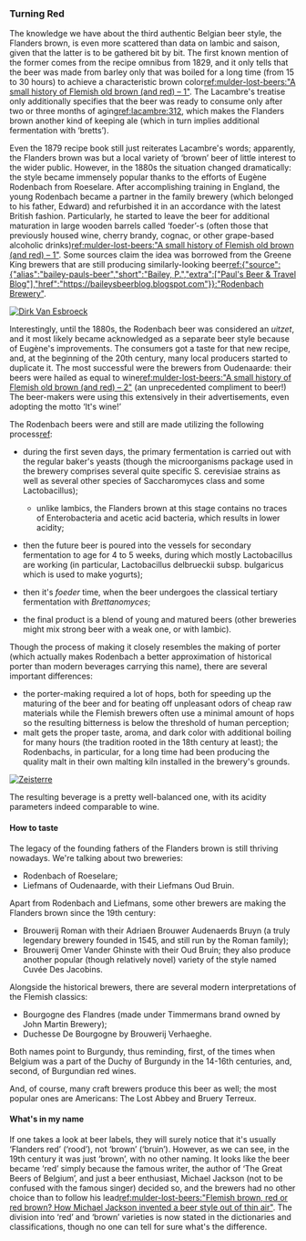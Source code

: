 ### Turning Red

The knowledge we have about the third authentic Belgian beer style, the Flanders brown, is even more scattered than data on lambic and saison, given that the latter is to be gathered bit by bit. The first known mention of the former comes from the recipe omnibus from 1829, and it only tells that the beer was made from barley only that was boiled for a long time (from 15 to 30 hours) to achieve a characteristic brown color[ref:mulder-lost-beers:"A small history of Flemish old brown (and red) – 1"](https://lostbeers.com/a-small-history-of-flemish-old-brown-and-red-1/). The Lacambre's treatise only additionally specifies that the beer was ready to consume only after two or three months of aging[ref:lacambre:312](), which makes the Flanders brown another kind of keeping ale (which in turn implies additional fermentation with ‘bretts’).

Even the 1879 recipe book still just reiterates Lacambre's words; apparently, the Flanders brown was but a local variety of ‘brown’ beer of little interest to the wider public. However, in the 1880s the situation changed dramatically: the style became immensely popular thanks to the efforts of Eugène Rodenbach from Roeselare. After accomplishing training in England, the young Rodenbach became a partner in the family brewery (which belonged to his father, Edward) and refurbished it in an accordance with the latest British fashion. Particularly, he started to leave the beer for additional maturation in large wooden barrels called ‘foeder’-s (often those that previously housed wine, cherry brandy, cognac, or other grape-based alcoholic drinks)[ref:mulder-lost-beers:"A small history of Flemish old brown (and red) – 1"](https://lostbeers.com/a-small-history-of-flemish-old-brown-and-red-1/). Some sources claim the idea was borrowed from the Greene King brewers that are still producing similarly-looking beer[ref:{"source":{"alias":"bailey-pauls-beer","short":"Bailey, P.","extra":["Paul's Beer & Travel Blog"],"href":"https://baileysbeerblog.blogspot.com"}}:"Rodenbach Brewery"](https://baileysbeerblog.blogspot.com/2015/09/rodenbach-brewery.html).

[![Dirk Van Esbroeck](/img/rodenbach-foeders.jpg "The foeders in the Rodenbach brewery cellar")](https://commons.wikimedia.org/wiki/File:Rodenbach_19.jpg)

Interestingly, until the 1880s, the Rodenbach beer was considered an *uitzet*, and it most likely became acknowledged as a separate beer style because of Eugène's improvements. The consumers got a taste for that new recipe, and, at the beginning of the 20th century, many local producers started to duplicate it. The most successful were the brewers from Oudenaarde: their beers were hailed as equal to wine[ref:mulder-lost-beers:"A small history of Flemish old brown (and red) – 2"](https://lostbeers.com/a-small-history-of-flemish-old-brown-and-red-2/) (an unprecedented compliment to beer!) The beer-makers were using this extensively in their advertisements, even adopting the motto ‘It's wine!’

The Rodenbach beers were and still are made utilizing the following process[ref](http://www.milkthefunk.com/wiki/Flemish_Red-Brown_Beer#Microbes_and_Flavor_Compounds):
  * during the first seven days, the primary fermentation is carried out with the regular baker's yeasts (though the microorganisms package used in the brewery comprises several quite specific S. cerevisiae strains as well as several other species of Saccharomyces class and some Lactobacillus);
    * unlike lambics, the Flanders brown at this stage contains no traces of Enterobacteria and acetic acid bacteria, which results in lower acidity;

  * then the future beer is poured into the vessels for secondary fermentation to age for 4 to 5 weeks, during which mostly Lactobacillus are working (in particular, Lactobacillus delbrueckii subsp. bulgaricus which is used to make yogurts);
  * then it's *foeder* time, when the beer undergoes the classical tertiary fermentation with *Brettanomyces*;
  * the final product is a blend of young and matured beers (other breweries might mix strong beer with a weak one, or with lambic).

Though the process of making it closely resembles the making of porter (which actually makes Rodenbach a better approximation of historical porter than modern beverages carrying this name), there are several important differences:
  * the porter-making required a lot of hops, both for speeding up the maturing of the beer and for beating off unpleasant odors of cheap raw materials while the Flemish brewers often use a minimal amount of hops so the resulting bitterness is below the threshold of human perception;
  * malt gets the proper taste, aroma, and dark color with additional boiling for many hours (the tradition rooted in the 18th century at least); the Rodenbachs, in particular, for a long time had been producing the quality malt in their own malting kiln installed in the brewery's grounds.

[![Zeisterre](/img/rodenbach-malting-kiln.jpg "The old malting kiln (nowadays a museum) at the Rodenbach brewery, constructed in 1872")](https://commons.wikimedia.org/wiki/File:Brouwerij_Rodenbach_Moutast.JPG)

The resulting beverage is a pretty well-balanced one, with its acidity parameters indeed comparable to wine.

#### How to taste

The legacy of the founding fathers of the Flanders brown is still thriving nowadays. We're talking about two breweries:

  * Rodenbach of Roeselare;
  * Liefmans of Oudenaarde, with their Liefmans Oud Bruin.

Apart from Rodenbach and Liefmans, some other brewers are making the Flanders brown since the 19th century:

  * Brouwerij Roman with their Adriaen Brouwer Audenaerds Bruyn (a truly legendary brewery founded in 1545, and still run by the Roman family);
  * Brouwerij Omer Vander Ghinste with their Oud Bruin; they also produce another popular (though relatively novel) variety of the style named Cuvée Des Jacobins.

Alongside the historical brewers, there are several modern interpretations of the Flemish classics:

  * Bourgogne des Flandres (made under Timmermans brand owned by John Martin Brewery);
  * Duchesse De Bourgogne by Brouwerij Verhaeghe.

Both names point to Burgundy, thus reminding, first, of the times when Belgium was a part of the Duchy of Burgundy in the 14-16th centuries, and, second, of Burgundian red wines.

And, of course, many craft brewers produce this beer as well; the most popular ones are Americans: The Lost Abbey and Bruery Terreux.

#### What's in my name

If one takes a look at beer labels, they will surely notice that it's usually ‘Flanders red’ (‘rood’), not ‘brown’ (‘bruin’). However, as we can see, in the 19th century it was just ‘brown’, with no other naming. It looks like the beer became ‘red’ simply because the famous writer, the author of ‘The Great Beers of Belgium’, and just a beer enthusiast, Michael Jackson (not to be confused with the famous singer) decided so, and the brewers had no other choice than to follow his lead[ref:mulder-lost-beers:"Flemish brown, red or red brown? How Michael Jackson invented a beer style out of thin air"](https://lostbeers.com/flemish-brown-red-or-red-brown/). The division into ‘red’ and ‘brown’ varieties is now stated in the dictionaries and classifications, though no one can tell for sure what's the difference.